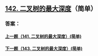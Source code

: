 ## [142. 二叉树的最大深度](https://leetcode-cn.com/problems/merge-two-sorted-lists/)（简单）





### 答案：



#### [上一题（141. 二叉树的最大深度）(简单)](https://github.com/sdwwld/leetCode/blob/master/src/main/java/com/wld/java/leetcode/leetCode0141.md)

#### [下一题（143. 二叉树的最大深度）(简单)](https://github.com/sdwwld/leetCode/blob/master/src/main/java/com/wld/java/leetcode/leetCode0143.md)
